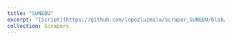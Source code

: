 ```yaml
---
title: "SUNEDU"
excerpt: "[Script](https://github.com/lopezluzmila/Scraper_SUNEDU/blob/main/Scraper_SUNEDU.ipynb): I created an scraper for the Legacy Obituaries webpage to extract information about Professors from all Universities in the USA who died between 2000-2015. This was part of a research project of the Max Planck Institute for Innovation and Competition. "
collection: Scrapers
---
```

